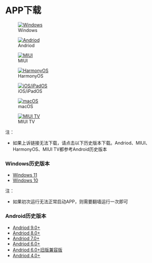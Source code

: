 <!-- # APP下载 -->


# APP下载


<figure>
  <a href="https://apps.microsoft.com/store/detail/microsoft-%E8%BF%9C%E7%A8%8B%E6%A1%8C%E9%9D%A2/9WZDNCRFJ3PS">
    <img src="/images/andriod.svg" alt="Windows">
  </a>
  <figcaption>Windows</figcaption>
</figure>


<figure>
  <a href="https://tx.cec.cc/RDWeb/Pages/downloads/Microsoft_Remote_Desktop_for_Andriod_Latest.apk">
    <img src="/images/andriod.svg" alt="Andriod">
  </a>
  <figcaption>Andriod</figcaption>
</figure>


<figure>
  <a href="https://tx.cec.cc/RDWeb/Pages/downloads/Microsoft_Remote_Desktop_for_Andriod_Latest.apk">
    <img src="/images/andriod.svg" alt="MIUI">
  </a>
  <figcaption>MIUI</figcaption>
</figure>

<figure>
  <a href="https://tx.cec.cc/RDWeb/Pages/downloads/Microsoft_Remote_Desktop_for_HarmonyOS.apk">
    <img src="/images/andriod.svg" alt="HarmonyOS">
  </a>
  <figcaption>HarmonyOS</figcaption>
</figure>

<figure>
  <a href="https://apps.apple.com/cn/app/microsoft-yuan-cheng-zhuo/id714464092">
    <img src="/images/andriod.svg" alt="iOS/iPadOS">
  </a>
  <figcaption>iOS/iPadOS</figcaption>
</figure>

<figure>
  <a href="https://apps.apple.com/us/app/microsoft-remote-desktop/id1295203466">
    <img src="/images/andriod.svg" alt="macOS">
  </a>
  <figcaption>macOS</figcaption>
</figure>


<figure>
  <a href="https://tx.cec.cc/RDWeb/Pages/downloads/Microsoft_Remote_Desktop_for_Andriod4.0.apk">
    <img src="/images/andriod.svg" alt="MIUI TV">
  </a>
  <figcaption>MIUI TV</figcaption>
</figure>


注：
* 如果上诉链接无法下载，请点击以下历史版本下载。Andriod、MIUI、HarmonyOS、MIUI TV都参考Android历史版本

### Windows历史版本

* [Windows 11](https://tx.cec.cc/RDWeb/Pages/downloads/Microsoft_Remote_Desktop_for_Windows.AppxBundle)
* [Windows 10](https://tx.cec.cc/RDWeb/Pages/downloads/Microsoft_Remote_Desktop_for_Windows.zip)

注：
* 如果初次运行无法正常启动APP，则需要翻墙运行一次即可

### Android历史版本

<!-- * [Andriod/ChromeOS](https://play.google.com/store/apps/details?id=com.microsoft.rdc.androidx&pli=1) 注：此链接为Google市场，国内用户请点击以下链接下载 -->
* [Andriod 9.0+](https://tx.cec.cc/RDWeb/Pages/downloads/Microsoft_Remote_Desktop_for_Andriod9.0.apk)
* [Andriod 8.0+](https://tx.cec.cc/RDWeb/Pages/downloads/Microsoft_Remote_Desktop_for_Andriod8.0.apk)
* [Andriod 7.0+](https://tx.cec.cc/RDWeb/Pages/downloads/Microsoft_Remote_Desktop_for_Andriod7.0.apk)
* [Andriod 6.0+](https://tx.cec.cc/RDWeb/Pages/downloads/Microsoft_Remote_Desktop_for_Andriod6.0.apk)
* [Andriod 6.0+旧版兼容版](https://tx.cec.cc/RDWeb/Pages/downloads/Microsoft_Remote_Desktop_for_Andriod_Old.apk)
* [Andriod 4.0+](https://tx.cec.cc/RDWeb/Pages/downloads/Microsoft_Remote_Desktop_for_Andriod4.0.apk)



